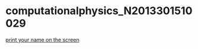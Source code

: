# computationalphysics_N2013301510029

[print your name on the screen](https://github.com/AskingTing/computationalphysics_N2013301510029/blob/master/%E4%BD%9C%E4%B8%9A2.md)
